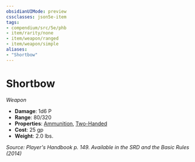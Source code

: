 ```yaml
---
obsidianUIMode: preview
cssclasses: json5e-item
tags:
- compendium/src/5e/phb
- item/rarity/none
- item/weapon/ranged
- item/weapon/simple
aliases: 
- "Shortbow"
---
```

# Shortbow
*Weapon*  

- **Damage**: 1d6 P
- **Range**: 80/320
- **Properties**: [Ammunition](Mechanics/Rules/item-properties.md#Ammunition), [Two-Handed](Mechanics/Rules/item-properties.md#Two-Handed)
- **Cost**: 25 gp
- **Weight**: 2.0 lbs.

*Source: Player's Handbook p. 149. Available in the <span title='Systems Reference Document (5.1)'>SRD</span> and the Basic Rules (2014)*